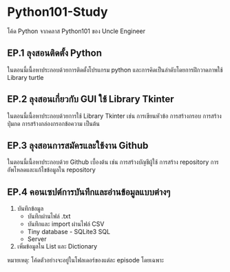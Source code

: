 # Python101-Study
โค้ด Python จากคลาส Python101 ของ Uncle Engineer

## EP.1 ลุงสอนติดตั้ง Python 
ในตอนนี้เนื้อหาประกอบด้วยการติดตั้งโปรแกรม python และการคิดเป็นลำดับโดยการฝึกวาดภาพใช้ Library turtle

## EP.2 ลุงสอนเกี่ยวกับ GUI ใช้ Library Tkinter
ในตอนนี้เนื้อหาประกอบด้วยการใช้ Library Tkinter เช่น การเขียนหัวข้อ การสร้างกรอบ การสร้างปุ่มกด การสร้างกล่องกรอกข้อความ เป็นต้น

## EP.3 ลุงสอนการสมัครและใช้งาน Github
ในตอนนี้เนื้อหาประกอบด้วย Github เบื้องต้น เช่น การสร้างบัญชีผู้ใช้ การสร้าง repository การอัพโหลดและแก้ไขข้อมูลใน repository

## EP.4 คอนเซปต์การบันทึกและอ่านข้อมูลแบบต่างๆ
1. บันทึกข้อมูล
    - บันทึกผ่านไฟล์ .txt
    - บันทึกและ import ผ่านไฟล์ CSV
    - Tiny database - SQLite3 SQL
    - Server
2. เพิ่มข้อมูลใน List และ Dictionary

หมายเหตุ: โค้ดตัวอย่างจะอยู่ในโฟลเดอร์ของแต่ละ episode โดยเฉพาะ

